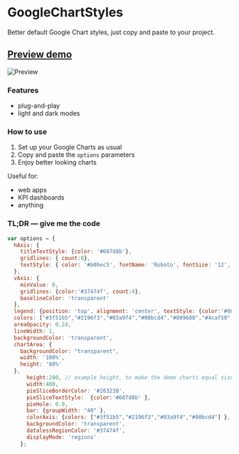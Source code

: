 # GoogleChartStyles
Better default Google Chart styles, just copy and paste to your project. 

## [Preview demo](http://htmlpreview.github.io/?https://github.com/weekdone/GoogleChartStyles/blob/master/index.html)


![Preview](https://dl.dropboxusercontent.com/s/ke3vv2np645exx6/weekdone-charts.png?dl=0&preview=weekdone-charts.png)


### Features
* plug-and-play
* light and dark modes

### How to use
1. Set up your Google Charts as usual
2. Copy and paste the `options` parameters
3. Enjoy better looking charts

Useful for: 
* web apps
* KPI dashboards 
* anything 

### TL;DR — give me the code
```javascript
var options = {
  hAxis: {
    titleTextStyle: {color: '#607d8b'}, 
    gridlines: { count:0}, 
    textStyle: { color: '#b0bec5', fontName: 'Roboto', fontSize: '12', bold: true}
  },
  vAxis: {
    minValue: 0, 
    gridlines: {color:'#37474f', count:4}, 
    baselineColor: 'transparent'
  },
  legend: {position: 'top', alignment: 'center', textStyle: {color:'#607d8b', fontName: 'Roboto', fontSize: '12'} },
  colors: ["#3f51b5","#2196f3","#03a9f4","#00bcd4","#009688","#4caf50","#8bc34a","#cddc39"],
  areaOpacity: 0.24,
  lineWidth: 1,
  backgroundColor: 'transparent',
  chartArea: {
    backgroundColor: "transparent",
    width: '100%',
    height: '80%'
  },
      height:200, // example height, to make the demo charts equal size
      width:400,
      pieSliceBorderColor: '#263238',
      pieSliceTextStyle:  {color:'#607d8b' },
      pieHole: 0.9,
      bar: {groupWidth: "40" },
      colorAxis: {colors: ["#3f51b5","#2196f3","#03a9f4","#00bcd4"] },
      backgroundColor: 'transparent',
      datalessRegionColor: '#37474f',
      displayMode: 'regions'
    };

```
